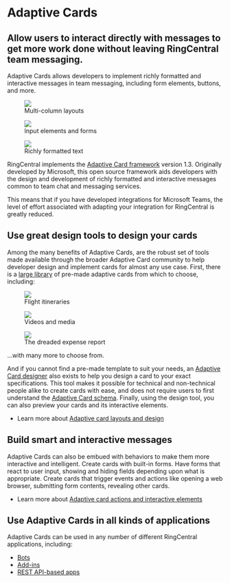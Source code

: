# Adaptive Cards

<h2 class="h4 pb-2 lh-lg">Allow users to interact directly with messages to get more work done without leaving RingCentral team messaging.</h2>

Adaptive Cards allows developers to implement richly formatted and interactive messages in team messaging, including form elements, buttons, and more.

<div class="row" markdown>
  <div class="col">
    <figure class="figure">
      <img class="img-fluid figure-img" src="./basic-columns.png">
      <figcaption class="figure-caption text-center">Multi-column layouts</figcaption>
    </figure>
  </div>
  <div class="col">
    <figure class="figure">
      <img class="img-fluid figure-img" src="./input-elements.png">
      <figcaption class="figure-caption text-center">Input elements and forms</figcaption>
    </figure>
  </div>
  <div class="col">
    <figure class="figure">
      <img class="img-fluid figure-img" src="./rich-text.png">
      <figcaption class="figure-caption text-center">Richly formatted text</figcaption>
    </figure>
  </div>
</div>

RingCentral implements the [Adaptive Card framework](https://adaptivecards.io) version 1.3. Originally developed by Microsoft, this open source framework aids developers with the design and development of richly formatted and interactive messages common to team chat and messaging services.

This means that if you have developed integrations for Microsoft Teams, the level of effort associated with adapting your integration for RingCentral is greatly reduced. 

## Use great design tools to design your cards

Among the many benefits of Adaptive Cards, are the robust set of tools made available through the broader Adaptive Card community to help developer design and implement cards for almost any use case. First, there is a [large library](https://adaptivecards.io/samples/) of pre-made adaptive cards from which to choose, including:

<div class="row">
  <div class="col">
    <figure class="figure">
      <img class="img-fluid figure-img" src="./itinerary.png">
      <figcaption class="figure-caption text-center">Flight itineraries</figcaption>
    </figure>
  </div>
  <div class="col">
    <figure class="figure">
      <img class="img-fluid figure-img" src="./video.png">
      <figcaption class="figure-caption text-center">Videos and media</figcaption>
    </figure>
  </div>
  <div class="col">
    <figure class="figure">
      <img class="img-fluid figure-img" src="./expense-report-summ.png">
      <figcaption class="figure-caption text-center">The dreaded expense report</figcaption>
    </figure>
  </div>
</div>

...with many more to choose from.

And if you cannot find a pre-made template to suit your needs, an [Adaptive Card designer](https://adaptivecards.io/designer/) also exists to help you design a card to your exact specifications. This tool makes it possible for technical and non-technical people alike to create cards with ease, and does not require users to first understand the [Adaptive Card schema](https://adaptivecards.io/explorer/). Finally, using the design tool, you can also preview your cards and its interactive elements. 

* Learn more about [Adaptive card layouts and design](containers.md)

## Build smart and interactive messages

Adaptive Cards can also be embued with behaviors to make them more interactive and intelligent. Create cards with built-in forms. Have forms that react to user input, showing and hiding fields depending upon what is appropriate. Create cards that trigger events and actions like opening a web browser, submitting form contents, revealing other cards. 

* Learn more about [Adaptive card actions and interactive elements](actions.md)

## Use Adaptive Cards in all kinds of applications

Adaptive Cards can be used in any number of different RingCentral applications, including:

* [Bots](../bots/walkthrough.md)
* [Add-ins](../add-ins/index.md)
* [REST API-based apps](../posting/index.md)
